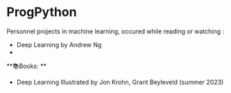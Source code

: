 # ProgPython
Personnel projects in machine learning, occured while reading or watching : 

- Deep Learning by Andrew Ng
- 
**📚Books: **
- Deep Learning Illustrated by Jon Krohn, Grant Beyleveld (summer 2023)
